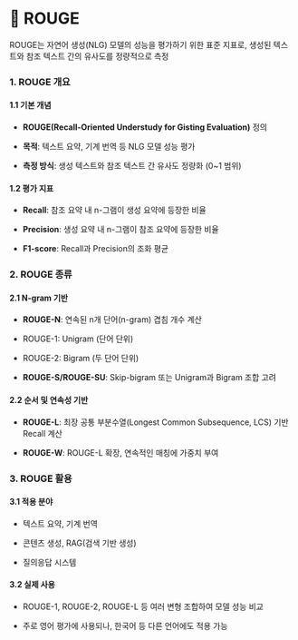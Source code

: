 # 📄 ROUGE

ROUGE는 자연어 생성(NLG) 모델의 성능을 평가하기 위한 표준 지표로, 생성된 텍스트와 참조 텍스트 간의 유사도를 정량적으로 측정

### 1. ROUGE 개요

#### 1.1 기본 개념

- **ROUGE(Recall-Oriented Understudy for Gisting Evaluation)** 정의

- **목적**: 텍스트 요약, 기계 번역 등 NLG 모델 성능 평가

- **측정 방식**: 생성 텍스트와 참조 텍스트 간 유사도 정량화 (0~1 범위)

#### 1.2 평가 지표

- **Recall**: 참조 요약 내 n-그램이 생성 요약에 등장한 비율

- **Precision**: 생성 요약 내 n-그램이 참조 요약에 등장한 비율

- **F1-score**: Recall과 Precision의 조화 평균

### 2. ROUGE 종류

#### 2.1 N-gram 기반

- **ROUGE-N**: 연속된 n개 단어(n-gram) 겹침 개수 계산

- ROUGE-1: Unigram (단어 단위)

- ROUGE-2: Bigram (두 단어 단위)

- **ROUGE-S/ROUGE-SU**: Skip-bigram 또는 Unigram과 Bigram 조합 고려

#### 2.2 순서 및 연속성 기반

- **ROUGE-L**: 최장 공통 부분수열(Longest Common Subsequence, LCS) 기반 Recall 계산

- **ROUGE-W**: ROUGE-L 확장, 연속적인 매칭에 가중치 부여

### 3. ROUGE 활용

#### 3.1 적용 분야

- 텍스트 요약, 기계 번역

- 콘텐츠 생성, RAG(검색 기반 생성)

- 질의응답 시스템

#### 3.2 실제 사용

- ROUGE-1, ROUGE-2, ROUGE-L 등 여러 변형 조합하여 모델 성능 비교

- 주로 영어 평가에 사용되나, 한국어 등 다른 언어에도 적용 가능